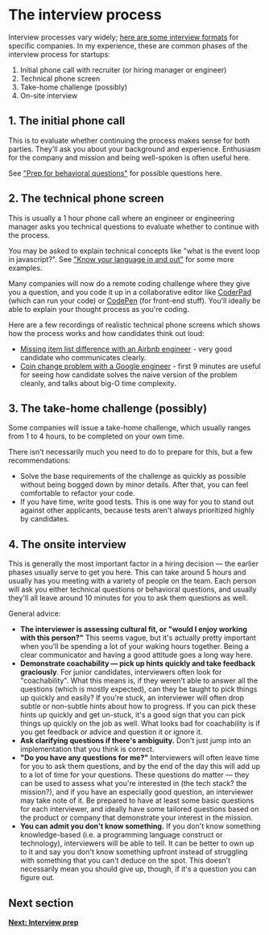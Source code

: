 # The interview process

Interview processes vary widely; [here are some interview formats](https://yangshun.github.io/tech-interview-handbook/interview-formats#formats-of-famous-companies) for specific companies. In my experience, these are common phases of the interview process for startups:

1. Initial phone call with recruiter (or hiring manager or engineer)
2. Technical phone screen
3. Take-home challenge (possibly)
4. On-site interview

## 1. The initial phone call

This is to evaluate whether continuing the process makes sense for both parties. They'll ask you about your background and experience. Enthusiasm for the company and mission and being well-spoken is often useful here.

See ["Prep for behavioral questions"](interview_prep.md#prep-for-behavioral-questions) for possible questions here.

## 2. The technical phone screen

This is usually a 1 hour phone call where an engineer or engineering manager asks you technical questions to evaluate whether to continue with the process.

You may be asked to explain technical concepts like "what is the event loop in javascript?". See ["Know your language in and out"](interview_prep.md#know-your-language-in-and-out) for some more examples.

Many companies will now do a remote coding challenge where they give you a question, and you code it up in a collaborative editor like [CoderPad](https://coderpad.io/) (which can run your code) or [CodePen](https://codepen.io) (for front-end stuff). You'll ideally be able to explain your thought process as you're coding.

Here are a few recordings of realistic technical phone screens which shows how the process works and how candidates think out loud:

* [Missing item list difference with an Airbnb engineer](https://www.youtube.com/watch?v=cdCeU8DJvPM) - very good candidate who communicates clearly.
* [Coin change problem with a Google engineer](https://www.youtube.com/watch?v=HWW-jA6YjHk) - first 9 minutes are useful for seeing how candidate solves the naive version of the problem cleanly, and talks about big-O time complexity.

## 3. The take-home challenge (possibly)

Some companies will issue a take-home challenge, which usually ranges from 1 to 4 hours, to be completed on your own time.

There isn't necessarily much you need to do to prepare for this, but a few recommendations:

- Solve the base requirements of the challenge as quickly as possible without being bogged down by minor details. After that, you can feel comfortable to refactor your code.
- If you have time, write good tests. This is one way for you to stand out against other applicants, because tests aren't always prioritized highly by candidates.

## 4. The onsite interview

This is generally the most important factor in a hiring decision — the earlier phases usually serve to get you here. This can take around 5 hours and usually has you meeting with a variety of people on the team. Each person will ask you either technical questions or behavioral questions, and usually they'll all leave around 10 minutes for you to ask them questions as well.

General advice:

- **The interviewer is assessing cultural fit, or "would I enjoy working with this person?"** This seems vague, but it's actually pretty important when you'll be spending a lot of your waking hours together. Being a clear communicator and having a good attitude goes a long way here.
- **Demonstrate coachability — pick up hints quickly and take feedback graciously**. For junior candidates, interviewers often look for "coachability". What this means is, if they weren't able to answer all the questions (which is mostly expected), can they be taught to pick things up quickly and easily? If you're stuck, an interviewer will often drop subtle or non-subtle hints about how to progress. If you can pick these hints up quickly and get un-stuck, it's a good sign that you can pick things up quickly on the job as well. What looks bad for coachability is if you get feedback or advice and question it or ignore it.
- **Ask clarifying questions if there's ambiguity.** Don't just jump into an implementation that you think is correct.
- **"Do you have any questions for me?"**  Interviewers will often leave time for you to ask them questions, and by the end of the day this will add up to a lot of time for your questions. These questions do matter — they can be used to assess what you're interested in (the tech stack? the mission?), and if you have an especially good question, an interviewer may take note of it. Be prepared to have at least some basic questions for each interviewer, and ideally have some tailored questions based on the product or company that demonstrate your interest in the mission.
- **You can admit you don't know something.** If you don't know something knowledge-based (i.e. a programming language construct or technology), interviewers will be able to tell. It can be better to own up to it and say you don't know something upfront instead of struggling with something that you can't deduce on the spot. This doesn't necessarily mean you should give up, though, if it's a question you can figure out.

## Next section

[**Next: Interview prep**](interview_prep.md)
